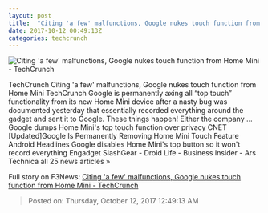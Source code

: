 ```yaml
---
layout: post
title:  "Citing 'a few' malfunctions, Google nukes touch function from Home Mini - TechCrunch"
date: 2017-10-12 00:49:13Z
categories: techcrunch
---
```


![Citing 'a few' malfunctions, Google nukes touch function from Home Mini - TechCrunch](https://tctechcrunch2011.files.wordpress.com/2017/10/google-home-mini1.jpg)

TechCrunch Citing 'a few' malfunctions, Google nukes touch function from Home Mini TechCrunch Google is permanently axing all “top touch” functionality from its new Home Mini device after a nasty bug was documented yesterday that essentially recorded everything around the gadget and sent it to Google. These things happen! Either the company ... Google dumps Home Mini's top touch function over privacy CNET [Updated]Google Is Permanently Removing Home Mini Touch Feature Android Headlines Google disables Home Mini's top button so it won't record everything Engadget SlashGear - Droid Life - Business Insider - Ars Technica all 25 news articles »


Full story on F3News: [Citing 'a few' malfunctions, Google nukes touch function from Home Mini - TechCrunch](http://www.f3nws.com/n/yTZZN)

> Posted on: Thursday, October 12, 2017 12:49:13 AM
